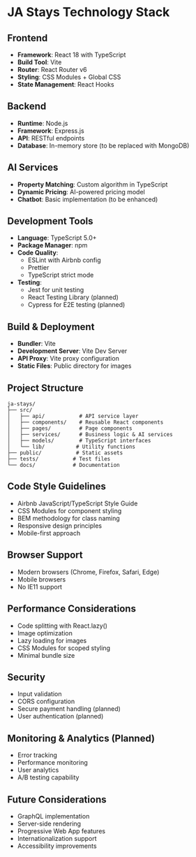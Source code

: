 # JA Stays Technology Stack

## Frontend
- **Framework**: React 18 with TypeScript
- **Build Tool**: Vite
- **Router**: React Router v6
- **Styling**: CSS Modules + Global CSS
- **State Management**: React Hooks

## Backend
- **Runtime**: Node.js
- **Framework**: Express.js
- **API**: RESTful endpoints
- **Database**: In-memory store (to be replaced with MongoDB)

## AI Services
- **Property Matching**: Custom algorithm in TypeScript
- **Dynamic Pricing**: AI-powered pricing model
- **Chatbot**: Basic implementation (to be enhanced)

## Development Tools
- **Language**: TypeScript 5.0+
- **Package Manager**: npm
- **Code Quality**:
  - ESLint with Airbnb config
  - Prettier
  - TypeScript strict mode
- **Testing**:
  - Jest for unit testing
  - React Testing Library (planned)
  - Cypress for E2E testing (planned)

## Build & Deployment
- **Bundler**: Vite
- **Development Server**: Vite Dev Server
- **API Proxy**: Vite proxy configuration
- **Static Files**: Public directory for images

## Project Structure
```
ja-stays/
├── src/
│   ├── api/           # API service layer
│   ├── components/    # Reusable React components
│   ├── pages/         # Page components
│   ├── services/      # Business logic & AI services
│   ├── models/        # TypeScript interfaces
│   └── lib/          # Utility functions
├── public/           # Static assets
├── tests/           # Test files
└── docs/            # Documentation
```

## Code Style Guidelines
- Airbnb JavaScript/TypeScript Style Guide
- CSS Modules for component styling
- BEM methodology for class naming
- Responsive design principles
- Mobile-first approach

## Browser Support
- Modern browsers (Chrome, Firefox, Safari, Edge)
- Mobile browsers
- No IE11 support

## Performance Considerations
- Code splitting with React.lazy()
- Image optimization
- Lazy loading for images
- CSS Modules for scoped styling
- Minimal bundle size

## Security
- Input validation
- CORS configuration
- Secure payment handling (planned)
- User authentication (planned)

## Monitoring & Analytics (Planned)
- Error tracking
- Performance monitoring
- User analytics
- A/B testing capability

## Future Considerations
- GraphQL implementation
- Server-side rendering
- Progressive Web App features
- Internationalization support
- Accessibility improvements

